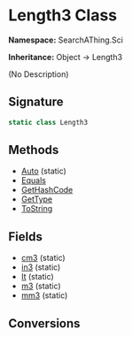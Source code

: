 # Length3 Class
**Namespace:** SearchAThing.Sci

**Inheritance:** Object → Length3

(No Description)

## Signature
```csharp
static class Length3
```
## Methods
- [Auto](Length3/Auto.md) (static)
- [Equals](Length3/Equals.md)
- [GetHashCode](Length3/GetHashCode.md)
- [GetType](Length3/GetType.md)
- [ToString](Length3/ToString.md)
## Fields
- [cm3](Length3/cm3.md) (static)
- [in3](Length3/in3.md) (static)
- [lt](Length3/lt.md) (static)
- [m3](Length3/m3.md) (static)
- [mm3](Length3/mm3.md) (static)
## Conversions
